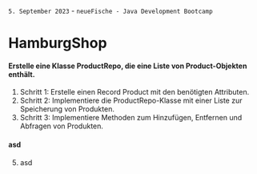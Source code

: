 `5. September 2023` - `neueFische - Java Development Bootcamp`
# HamburgShop
#### Erstelle eine Klasse ProductRepo, die eine Liste von Product-Objekten enthält.
1. Schritt 1: Erstelle einen Record Product mit den benötigten Attributen.
2. Schritt 2: Implementiere die ProductRepo-Klasse mit einer Liste zur Speicherung von Produkten.
3. Schritt 3: Implementiere Methoden zum Hinzufügen, Entfernen und Abfragen von Produkten.
#### asd
5. asd